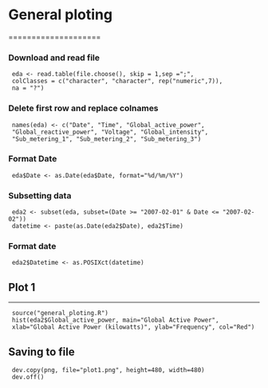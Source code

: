 # General ploting
====================
 
### Download and read file
     eda <- read.table(file.choose(), skip = 1,sep =";",
     colClasses = c("character", "character", rep("numeric",7)), 
     na = "?") 
 
### Delete first row and replace colnames
     names(eda) <- c("Date", "Time", "Global_active_power", 
     "Global_reactive_power", "Voltage", "Global_intensity",
     "Sub_metering_1", "Sub_metering_2", "Sub_metering_3")
 
### Format Date
     eda$Date <- as.Date(eda$Date, format="%d/%m/%Y")
 
### Subsetting data
     eda2 <- subset(eda, subset=(Date >= "2007-02-01" & Date <= "2007-02-02"))
     datetime <- paste(as.Date(eda2$Date), eda2$Time)
### Format date
     eda2$Datetime <- as.POSIXct(datetime)

 
## Plot 1
_____________
     source("general_ploting.R")
     hist(eda2$Global_active_power, main="Global Active Power", 
     xlab="Global Active Power (kilowatts)", ylab="Frequency", col="Red")

## Saving to file
     dev.copy(png, file="plot1.png", height=480, width=480)
     dev.off() 
